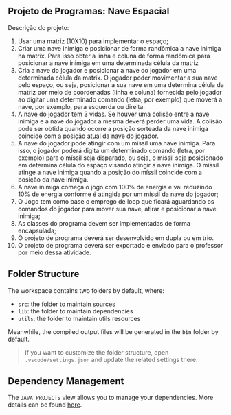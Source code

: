 ## Projeto de Programas: Nave Espacial

Descrição do projeto:
1) Usar uma matriz (10X10) para implementar o espaço;
2) Criar uma nave inimiga e posicionar de forma randômica a nave inimiga na matrix. Para isso obter a linha e coluna de forma randômica para posicionar a nave inimiga em uma determinada célula da matriz
3) Cria a nave do jogador e posicionar a nave do jogador em uma determinada célula da matrix. O jogador poder movimentar a sua nave pelo espaço, ou seja, posicionar a sua nave em uma determina célula da matriz por meio de coordenadas (linha e coluna) fornecida pelo jogador ao digitar uma determinado  comando (letra, por exemplo) que moverá a nave, por exemplo, para esquerda ou direita. 
4) A nave do jogador tem 3 vidas. Se houver uma colisão entre a nave inimiga e a nave do jogador a mesma deverá perder uma vida. A colisão pode ser obtida quando ocorre a posição sorteada da nave inimiga coincide com a posição atual da nave do jogador.
5) A nave do jogador pode atingir com um míssil uma nave inimiga. Para isso, o jogador poderá digita um determinado comando (letra, por exemplo) para o míssil seja disparado, ou seja, o míssil seja posicionado em determina célula do espaço visando atingir a nave inimiga. O míssil atinge a nave inimiga quando a posição do míssil coincide com a posição da nave inimiga.
6) A nave inimiga começa o jogo com 100% de energia e vai reduzindo 10% de energia conforme é atingida por um míssil da nave do jogador;
7) O Jogo tem como base o emprego de loop que ficará aguardando os comandos do jogador para mover sua nave, atirar e posicionar a nave inimiga;
8) As classes do programa devem ser implementadas de forma encapsulada;
9) O projeto de programa deverá ser desenvolvido em dupla ou em trio. 
10) O projeto de programa deverá ser exportado e enviado para o professor por meio dessa atividade.


## Folder Structure

The workspace contains two folders by default, where:

- `src`: the folder to maintain sources
- `lib`: the folder to maintain dependencies
- `utils`: the folder to maintain utils resources

Meanwhile, the compiled output files will be generated in the `bin` folder by default.

> If you want to customize the folder structure, open `.vscode/settings.json` and update the related settings there.

## Dependency Management

The `JAVA PROJECTS` view allows you to manage your dependencies. More details can be found [here](https://github.com/microsoft/vscode-java-dependency#manage-dependencies).
